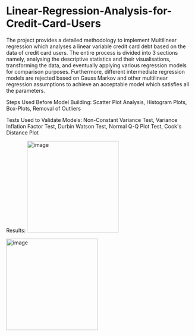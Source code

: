 # Linear-Regression-Analysis-for-Credit-Card-Users
The project provides a detailed methodology to implement Multilinear regression which analyses a linear variable credit card debt based on the data of credit card users. The entire process is divided into 3 sections namely, analysing the descriptive statistics and their visualisations, transforming the data, and eventually applying various regression models for comparison purposes. Furthermore, different intermediate regression models are rejected based on Gauss Markov and other multilinear regression assumptions to achieve an acceptable model which satisfies all the parameters.

Steps Used Before Model Building: Scatter Plot Analysis, Histogram Plots, Box-Plots, Removal of Outliers

Tests Used to Validate Models: Non-Constant Variance Test, Variance Inflation Factor Test, Durbin Watson Test, Normal Q-Q Plot Test, Cook's Distance Plot

Results:
<img width="246" alt="image" src="https://user-images.githubusercontent.com/97738294/200348738-55c2acf9-1268-4085-95bf-269423181dbb.png">


<img width="246" alt="image" src="https://user-images.githubusercontent.com/97738294/200348777-4ff32d49-a988-445c-88ad-3a44bbba390a.png">
